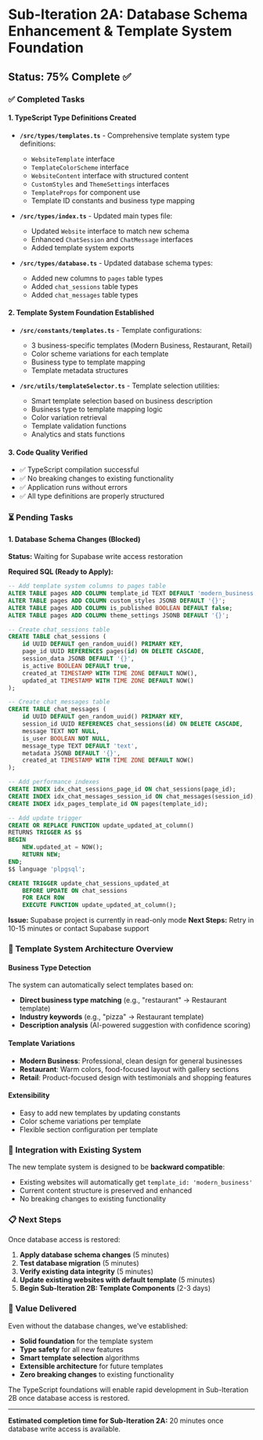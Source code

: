 # Sub-Iteration 2A: Database Schema Enhancement & Template System Foundation

## Status: 75% Complete ✅

### ✅ Completed Tasks

#### 1. TypeScript Type Definitions Created
- **`/src/types/templates.ts`** - Comprehensive template system type definitions:
  - `WebsiteTemplate` interface
  - `TemplateColorScheme` interface  
  - `WebsiteContent` interface with structured content
  - `CustomStyles` and `ThemeSettings` interfaces
  - `TemplateProps` for component use
  - Template ID constants and business type mapping

- **`/src/types/index.ts`** - Updated main types file:
  - Updated `Website` interface to match new schema
  - Enhanced `ChatSession` and `ChatMessage` interfaces
  - Added template system exports

- **`/src/types/database.ts`** - Updated database schema types:
  - Added new columns to `pages` table types
  - Added `chat_sessions` table types
  - Added `chat_messages` table types

#### 2. Template System Foundation Established
- **`/src/constants/templates.ts`** - Template configurations:
  - 3 business-specific templates (Modern Business, Restaurant, Retail)
  - Color scheme variations for each template
  - Business type to template mapping
  - Template metadata structures

- **`/src/utils/templateSelector.ts`** - Template selection utilities:
  - Smart template selection based on business description
  - Business type to template mapping logic
  - Color variation retrieval
  - Template validation functions
  - Analytics and stats functions

#### 3. Code Quality Verified
- ✅ TypeScript compilation successful
- ✅ No breaking changes to existing functionality  
- ✅ Application runs without errors
- ✅ All type definitions are properly structured

### ⏳ Pending Tasks

#### 1. Database Schema Changes (Blocked)
**Status:** Waiting for Supabase write access restoration

**Required SQL (Ready to Apply):**
```sql
-- Add template system columns to pages table
ALTER TABLE pages ADD COLUMN template_id TEXT DEFAULT 'modern_business';
ALTER TABLE pages ADD COLUMN custom_styles JSONB DEFAULT '{}';
ALTER TABLE pages ADD COLUMN is_published BOOLEAN DEFAULT false;
ALTER TABLE pages ADD COLUMN theme_settings JSONB DEFAULT '{}';

-- Create chat_sessions table
CREATE TABLE chat_sessions (
    id UUID DEFAULT gen_random_uuid() PRIMARY KEY,
    page_id UUID REFERENCES pages(id) ON DELETE CASCADE,
    session_data JSONB DEFAULT '{}',
    is_active BOOLEAN DEFAULT true,
    created_at TIMESTAMP WITH TIME ZONE DEFAULT NOW(),
    updated_at TIMESTAMP WITH TIME ZONE DEFAULT NOW()
);

-- Create chat_messages table
CREATE TABLE chat_messages (
    id UUID DEFAULT gen_random_uuid() PRIMARY KEY,
    session_id UUID REFERENCES chat_sessions(id) ON DELETE CASCADE,
    message TEXT NOT NULL,
    is_user BOOLEAN NOT NULL,
    message_type TEXT DEFAULT 'text',
    metadata JSONB DEFAULT '{}',
    created_at TIMESTAMP WITH TIME ZONE DEFAULT NOW()
);

-- Add performance indexes
CREATE INDEX idx_chat_sessions_page_id ON chat_sessions(page_id);
CREATE INDEX idx_chat_messages_session_id ON chat_messages(session_id);
CREATE INDEX idx_pages_template_id ON pages(template_id);

-- Add update trigger
CREATE OR REPLACE FUNCTION update_updated_at_column()
RETURNS TRIGGER AS $$
BEGIN
    NEW.updated_at = NOW();
    RETURN NEW;
END;
$$ language 'plpgsql';

CREATE TRIGGER update_chat_sessions_updated_at
    BEFORE UPDATE ON chat_sessions
    FOR EACH ROW
    EXECUTE FUNCTION update_updated_at_column();
```

**Issue:** Supabase project is currently in read-only mode
**Next Steps:** Retry in 10-15 minutes or contact Supabase support

### 🎯 Template System Architecture Overview

#### Business Type Detection
The system can automatically select templates based on:
- **Direct business type matching** (e.g., "restaurant" → Restaurant template)
- **Industry keywords** (e.g., "pizza" → Restaurant template)
- **Description analysis** (AI-powered suggestion with confidence scoring)

#### Template Variations
- **Modern Business**: Professional, clean design for general businesses
- **Restaurant**: Warm colors, food-focused layout with gallery sections
- **Retail**: Product-focused design with testimonials and shopping features

#### Extensibility
- Easy to add new templates by updating constants
- Color scheme variations per template
- Flexible section configuration per template

### 🔄 Integration with Existing System

The new template system is designed to be **backward compatible**:
- Existing websites will automatically get `template_id: 'modern_business'`
- Current content structure is preserved and enhanced
- No breaking changes to existing functionality

### 📋 Next Steps

Once database access is restored:

1. **Apply database schema changes** (5 minutes)
2. **Test database migration** (5 minutes)  
3. **Verify existing data integrity** (5 minutes)
4. **Update existing websites with default template** (5 minutes)
5. **Begin Sub-Iteration 2B: Template Components** (2-3 days)

### 🎉 Value Delivered

Even without the database changes, we've established:
- **Solid foundation** for the template system
- **Type safety** for all new features
- **Smart template selection** algorithms
- **Extensible architecture** for future templates
- **Zero breaking changes** to existing functionality

The TypeScript foundations will enable rapid development in Sub-Iteration 2B once database access is restored.

---

**Estimated completion time for Sub-Iteration 2A:** 20 minutes once database write access is available.